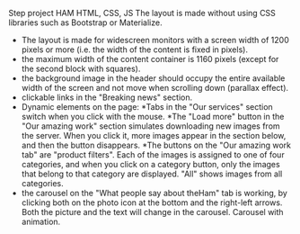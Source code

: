 Step project HAM
HTML, CSS, JS
The layout is made without using CSS libraries such as Bootstrap or Materialize.

- The layout is made for widescreen monitors with a screen width of 1200 pixels or more (i.e. the width of the content is fixed in pixels). 
- the maximum width of the content container is 1160 pixels (except for the second block with squares).
- the background image in the header should occupy the entire available width of the screen and not move when scrolling down (parallax effect).
- clickable links in the "Breaking news" section.
- Dynamic elements on the page:
*Tabs in the "Our services" section switch when you click with the mouse. 
*The "Load more" button in the "Our amazing work" section simulates downloading new images from the server. When you click it, more images appear in the section below, and then the button disappears.
*The buttons on the "Our amazing work tab" are "product filters". 
Each of the images is assigned to one of four categories, and when you click on a category button, only the images that belong to that category are displayed. "All" shows images from all categories. 
- the carousel on the "What people say about theHam" tab is working, by clicking both on the photo icon at the bottom and the right-left arrows. Both the picture and the text will change in the carousel. Carousel with animation.
